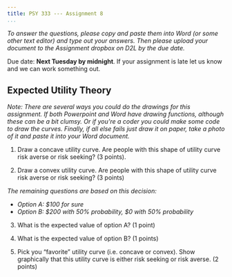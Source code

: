 ```yaml
---
title: PSY 333 --- Assignment 8
...
```


_To answer the questions, please copy and paste them into Word (or some other text editor) and type out your answers.  Then please upload your document to the Assignment dropbox on D2L by the due date._

Due date: **Next Tuesday by midnight**.  If your assignment is late let us know and we can work something out.



## Expected Utility Theory

_Note: There are several ways you could do the drawings for this assignment.  If both Powerpoint and Word have drawing functions, although these can be a bit clumsy. Or if you're a coder you could make some code to draw the curves. Finally, if all else fails just draw it on paper, take a photo of it and paste it into your Word document._

1. Draw a concave utility curve.  Are people with this shape of utility curve risk averse or risk seeking? (3 points).




2. Draw a convex utility curve.  Are people with this shape of utility curve risk averse or risk seeking? (3 points)

_The remaining questions are based on this decision:_

  - _Option A: $100 for sure_
  - _Option B: $200 with 50% probability, $0 with 50% probability_

3. What is the expected value of option A? (1 point)

4. What is the expected value of option B? (1 points)

5. Pick you “favorite” utility curve (i.e. concave or convex). Show graphically that this utility curve is either risk seeking or risk averse. (2 points)
